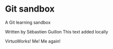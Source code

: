# Git sandbox
A Git learning sandbox

Written by Sébastien Guillon
This text added locally

VirtuoWorks!
Me!
Me again!